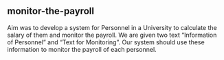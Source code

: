## monitor-the-payroll
Aim was to develop a system for Personnel in a University to calculate the salary of them and monitor 
the payroll. We are given two text “Information of Personnel” and “Text for Monitoring”. Our system 
should use these information to monitor the payroll of each personnel.
